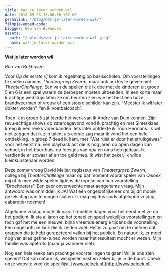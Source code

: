 ```yaml
---
title: Wat je later worden wil
date: 2018-09-23 15:00:00 +02:00
permalink: "/blog/wat-je-later-worden-wil/"
filmpje-embed-code: 
blogger: Ben van Bokhoven
assets:
- path: "/uploads/wat-je-later-worden-wil.jpeg"
  name: wat-je-later-worden-wil
---
```


**Wat je later worden wil**

*Ben van Bokhoven*

Voor *Op de eerste rij* kom ik regelmatig op basisscholen. Om voorstellingen te spelen namens *Theatergroep Zwerm*, maar ook om les te geven met *TheaterChallenge*. Een van de spellen die ik doe met de kinderen uit groep 5 en 6 is een spel waarin ze beroepen moeten uitbeelden. In een korte maar krachtige wedstrijd laten ze om beurten zien wie het best een boze brandweerman of vrouw of een stoere schilder kan zijn. “Meester ik wil later dokter worden”, “en ik voetbalcoach”. 

Toen ik in groep 5 zat leerde het werk van ik Andre van Duin kennen. Zijn revu-achtige shows op zaterdagavond vond ik prachtig en met Sinterklaas kreeg ik een reeks videobanden. Iets later ontdekte ik Toon Hermans. Ik wil niet zeggen dat ik zijn talent als eerste zag maar ik vond het een hele ontdekking. In groep 7 deed ik hem, met “Wat ruist er door het struikgewas” voor het eerst na. Een playback act die ik nog jaren op open dagen van school, in het buurthuis, op feestjes van opa en oma heb gedaan. Ik verdiende er zowaar af en toe geld mee.  Ik wist het zeker, ik wilde kleinkunstenaar worden.

Deze zomer vroeg David Meijer, regisseur van *Theatergroep Zwerm*, collega bij *TheaterChallenge* maar op dat moment vooral speler van *Oeloek* mij of ik mee wilde spelen tijdens de reprise van hun voorstelling “Droeftoeters”. Een zeer onverwachte maar aangename vraag. Mijn antwoord was onmiddellijk JA! Wat een ongelooflijke eer om bij dit mooie gezelschap aan te mogen sluiten. Ik mag mij dus sinds afgelopen vrijdag, cabaretier noemen!

Afgelopen vrijdag mocht ik na vijf repetitie dagen voor het eerst met ze op het podium. Ik sta al jaren op het toneel en speel wekelijks voorstellingen en toch gaf het me een nieuwe, bijna vreemde energie tijdens de voorstelling. Een ongelooflijke kick die ik zelden voel. Het is zo gaaf om te merken dat grappen die je hebt gerepeteerd vallen bij het publiek. En natuurlijk, er moet nog van alles gefine-tuned worden maar het resultaat mocht er wezen. Mijn familie was apetrots (maar ja wanneer niet).

Nog een hele reeks aan prachtige voorstellingen te gaan! Wil je ons zien spelen? Dat kan natuurlijk, we spelen vast en zeker bij je in de buurt. Check onze website voor de speellijst. [www.oeloek.nl](http://www.oeloek.nl)
